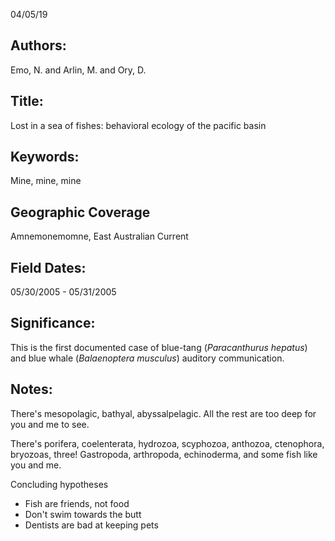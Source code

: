 04/05/19
## Authors:
Emo, N. and Arlin, M. and Ory, D.
## Title:
Lost in a sea of fishes: behavioral ecology of the pacific basin
## Keywords:
Mine, mine, mine
## Geographic Coverage
Amnemonemomne, East Australian Current
## Field Dates:
05/30/2005 - 05/31/2005
## Significance:
This is the first documented case of blue-tang (*Paracanthurus hepatus*) and blue whale (*Balaenoptera musculus*) auditory communication.

## Notes:
There's mesopolagic, bathyal, abyssalpelagic. All the rest are too deep for you and me to see.

There's porifera, coelenterata, hydrozoa, scyphozoa, anthozoa, ctenophora, bryozoas, three! Gastropoda, arthropoda, echinoderma, and some fish like you and me.

Concluding hypotheses
* Fish are friends, not food
* Don't swim towards the butt
* Dentists are bad at keeping pets
